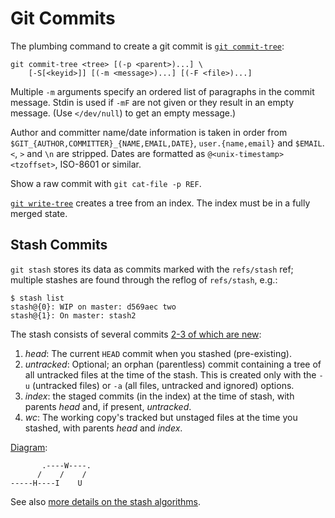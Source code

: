 Git Commits
===========

The plumbing command to create a git commit is [`git commit-tree`]:

    git commit-tree <tree> [(-p <parent>)...] \
        [-S[<keyid>]] [(-m <message>)...] [(-F <file>)...]

Multiple `-m` arguments specify an ordered list of paragraphs in the
commit message. Stdin is used if `-mF` are not given or they result
in an empty message. (Use `</dev/null`) to get an empty message.)

Author and committer name/date information is taken in order from
`$GIT_{AUTHOR,COMMITTER}_{NAME,EMAIL,DATE}`, `user.{name,email}` and
`$EMAIL`. `<`, `>` and `\n` are stripped. Dates are formatted as
`@<unix-timestamp> <tzoffset>`, ISO-8601 or similar.

Show a raw commit with `git cat-file -p REF`.

[`git write-tree`] creates a tree from an index. The index must be in
a fully merged state.


Stash Commits
-------------

`git stash` stores its data as commits marked with the `refs/stash` ref;
multiple stashes are found through the reflog of `refs/stash`, e.g.:

    $ stash list
    stash@{0}: WIP on master: d569aec two
    stash@{1}: On master: stash2

The stash consists of several commits [2-3 of which are
new][stash-desc]:

1. _head_: The current `HEAD` commit when you stashed (pre-existing).
3. _untracked_: Optional; an orphan (parentless) commit containing a
   tree of all untracked files at the time of the stash. This is
   created only with the `-u` (untracked files) or `-a` (all files,
   untracked and ignored) options.
2. _index_: the staged commits (in the index) at the time of stash,
   with parents _head_ and, if present,  _untracked_.
3. _wc_: The working copy's tracked but unstaged files at the time you
   stashed, with parents _head_ and _index_.

[Diagram][stash-graph]:

           .----W----.
          /    /    /
    -----H----I    U

See also [more details on the stash algorithms][stash-algo].



[`git commit-tree`]: https://git-scm.com/docs/git-commit-tree
[`git write-tree`]:  https://git-scm.com/docs/git-write-tree
[stash-algo]: https://stackoverflow.com/a/20589663/107294
[stash-desc]: https://stackoverflow.com/a/41441118/107294
[stash-graph]: https://softwareengineering.stackexchange.com/a/326080/221703
